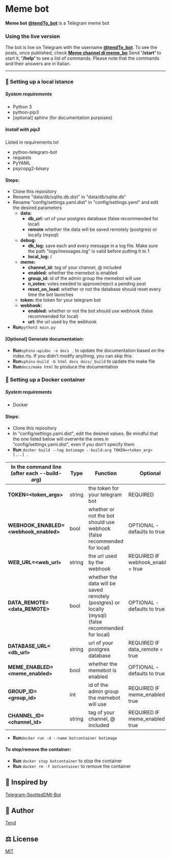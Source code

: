 # Meme bot

**Meme bot** [**@tendTo_bot**](https://telegram.me/tendTo_bot) is a Telegram meme bot

### Using the live version
The bot is live on Telegram with the username [**@tendTo_bot**](https://telegram.me/tendTo_bot).
To see the posts, once published, check [**Meme channel di meme_bo**](https://t.me/memchannel_bot)
Send **'/start'** to start it, **'/help'** to see a list of commands.
Please note that the commands and their answers are in Italian.

---

### :wrench: Setting up a local istance

##### System requirements
- Python 3
- python-pip3
- [optional] sphinx (for documentation purposes)

##### Install with *pip3*
Listed in requirements.txt
- python-telegram-bot
- requests
- PyYAML
- psycopg2-binary

#### Steps:
- Clone this repository
- Rename "data/db/sqlite.db.dist" in "data/db/sqlite.db"
- Rename "config/settings.yaml.dist" in "config/settings.yaml" and edit the desired parameters
	- **data:**
		- **db_url:** url of your postgres database (false recommended for local)
		- **remote** whether the data will be saved remotely (postgres) or locally (mysql)
	- **debug:**
		- **db_log:** save each and every message in a log file. Make sure the path "logs/messages.log" is valid before putting it to 1
		- **local_log:** /
	- **meme:**
		- **channel_id:** tag of your channel, @ included
		- **enabled:** whether the memebot is enabled
		- **group_id:** id of the admin group the memebot will use
		- **n_votes:** votes needed to approve/reject a pending post
		- **reset_on_load:** whether or not the database should reset every time the bot launches
	- **token:** the token for your telegram bot
	- **webhook:**
		- **enabled:** whether or not the bot should use webhook (false recommended for local)
		- **url:** the url used by the webhook
- **Run**`python3 main.py`

#### [Optional] Generate documentation:
- **Run**`sphinx-apidoc -o docs .` to update the documentation based on the index.rts. If you didn't modify anything, you can skip this
- **Run**`sphinx-build -b html docs docs/_build` to update the make file
- **Run**`docs/make html` to produce the documentation

### :whale: Setting up a Docker container

##### System requirements
- Docker


#### Steps:
- Clone this repository
- In "config/settings.yaml.dist", edit the desired values. Be mindful that the one listed below will overwrite the ones in "config/settings.yaml.dist", even if you don't specify them
- **Run** `docker build --tag botimage --build-arg TOKEN=<token_arg> [...] .` 

| In the command line <br>(after each --build-arg) | Type | Function | Optional |
| --- | --- | --- | --- |
| **TOKEN=<token_args>** | string | the token for your telegram bot | REQUIRED |
| **WEBHOOK_ENABLED=<webhook_enabled>** | bool | whether or not the bot should use webhook<br>(false recommended for local) | OPTIONAL - defaults to true |
| **WEB_URL=<web_url>** | string | the url used by the webhook | REQUIRED IF webhook_enabled = true |
| **DATA_REMOTE=<data_REMOTE>** | bool | whether the data will be saved remotely (postgres) or locally (mysql)<br>(false recommended for local) | OPTIONAL - defaults to true |
| **DATABASE_URL=<db_url>** | string | url of your postgres database | REQUIRED IF data_remote = true |
| **MEME_ENABLED=<meme_enabled>** | bool | whether the memebot is enabled | OPTIONAL - defaults to true |
| **GROUP_ID=<group_id>** | int | id of the admin group the memebot will use | REQUIRED IF meme_enabled = true |
| **CHANNEL_ID=<channel_id>** | string | tag of your channel, @ included | REQUIRED IF meme_enabled = true |
- **Run**`docker run -d --name botcontainer botimage`

#### To stop/remove the container:
- **Run** `docker stop botcontainer` to stop the container
- **Run** `docker rm -f botcontainer` to remove the container

## :thought_balloon: Inspired by
[Telegram-SpottedDMI-Bot](https://github.com/UNICT-DMI/Telegram-SpottedDMI-Bot)

## :bust_in_silhouette: Author

[Tend](https://github.com/TendTo)

## :balance_scale: License

[MIT](https://choosealicense.com/licenses/mit/)
